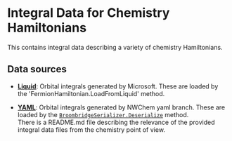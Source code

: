 # Integral Data for Chemistry Hamiltonians

This contains integral data describing a variety of chemistry Hamiltonians.

## Data sources

- **[Liquid](./Liquid/)**:
    Orbital integrals generated by Microsoft. These are loaded by the 'FermionHamiltonian.LoadFromLiquid' method.

- **[YAML](./YAML/)**:
    Orbital integrals generated by NWChem yaml branch. These are loaded by the [`BroombridgeSerializer.Deserialize`](https://docs.microsoft.com/dotnet/api/microsoft.quantum.chemistry.broombridge.broombridgeserializer.deserialize) method.  
    There is a README.md file describing the relevance of the provided integral data files from the chemistry point of view.
